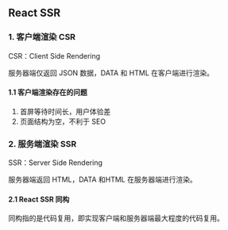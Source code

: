 ## React SSR

### 1. 客户端渲染 CSR

CSR：Client Side Rendering

服务器端仅返回 JSON 数据，DATA 和 HTML 在客户端进行渲染。

#### 1.1 客户端渲染存在的问题

1. 首屏等待时间长，用户体验差
2. 页面结构为空，不利于 SEO

### 2. 服务端渲染 SSR

SSR：Server Side Rendering

服务器端返回 HTML，DATA 和HTML 在服务器端进行渲染。

#### 2.1 React SSR 同构

同构指的是代码复用，即实现客户端和服务器端最大程度的代码复用。
